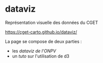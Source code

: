 # dataviz
Représentation visuelle des données du CGET

https://cget-carto.github.io/dataviz/


La page se compose de deux parties :
* les _dataviz de l'ONPV_
* un _tuto_ sur l'utilisation de d3

